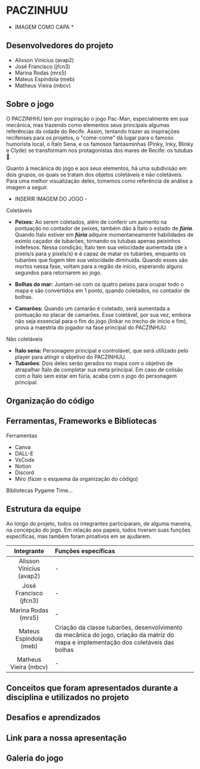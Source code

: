 # PACZINHUU
* IMAGEM COMO CAPA *

## Desenvolvedores do projeto
- Alisson Vinicius (avap2)
- José Francisco (jfcn3)
- Marina Rodas (mrs5)
- Mateus Espíndola (meb)
- Matheus Vieira (mbcv)

## Sobre o jogo
  
O PACZINHHU tem por inspiração o jogo Pac-Man, especialmente em sua mecânica, mas trazendo como elementos seus principais algumas referências da cidade do Recife. Assim, tentando trazer as inspirações recifenses para os projetos, o "come-come" dá lugar para o famoso humorista local, o Ítalo Sena, e os famosos fantasminhas (Pinky, Inky, Blinky e Clyde) se transformam nos protagonistas dos mares de Recife: os tutubas 🦈.

Quanto à mecânica do jogo e aos seus elementos, há uma subdivisão em dois grupos, os quais se tratam dos objetos coletáveis e não coletáveis. Para uma melhor visualização deles, tomemos como referência de análise a imagem a seguir.  

- INSERIR IMAGEM DO JOGO - 

Coletáveis
- **Peixes:** Ao serem coletados, além de conferir um aumento na pontuação no contador de peixes, também dão à Ítalo o estado de _**fúria**_. Quando Ítalo estiver em _**fúria**_ adquire momentaneamente habilidades de exímio caçador de tubarões, tornando os tutubas apenas peixinhos indefesos. Nessa condição, Ítalo tem sua velocidade aumentada (de x pixels/s para y pixels/s) e é capaz de matar os tubarões, enquanto os tubarões que fogem têm sua velocidade diminuída. Quando esses são mortos nessa fase, voltam para a região de início, esperando alguns segundos para retornarem ao jogo.

- **Bolhas do mar:** Juntam-se com os quatro peixes para ocupar todo o mapa e são convertidos em 1 ponto, quando coletados, no contador de bolhas.
- **Camarões:** Quando um camarão é coletado, será aumentada a pontuação no placar de camarões. Esse coletável, por sua vez, embora não seja essencial para o fim do jogo (linkar no trecho de início e fim), prova a maestria do jogador na fase principal do PACZINHUU.

Não coletáveis
- **Ítalo sena:** Personagem principal e controlável, que será utilizado pelo player para atingir o objetivo do PACZINHUU.
- **Tubarões**: Dois deles serão gerados no mapa com o objetivo de atrapalhar Ítalo de completar sua meta principal. Em caso de colisão com o Ítalo sem estar em fúria, acaba com o jogo do personagem principal. 





## Organização do código 

## Ferramentas, Frameworks e Bibliotecas
Ferramentas
- Canva
- DALL-E
- VsCode
- Notion
- Discord
- Miro (fazer o esquema da organização do código)

Bibliotecas
Pygame
Time...



## Estrutura da equipe
Ao longo do projeto, todos os integrantes participaram, de alguma maneira, na concepção do jogo. Em relação aos papeis, todos tiveram suas funções específicas, mas também foram proativos em se ajudarem.

| Integrante | Funções específicas |
| :---:        |     :---      | 
| Alisson Vinicius (avap2)   | -     | 
| José Francisco (jfcn3)   | -     |
| Marina Rodas (mrs5)   | -     |
| Mateus Espíndola (meb)   | Criação da classe tubarões, desenvolvimento da mecânica do jogo, criação da matriz do mapa e implementação dos coletáveis das bolhas  |
| Matheus Vieira (mbcv)   | -     |


## Conceitos que foram apresentados durante a disciplina e utilizados no projeto

## Desafios e aprendizados

## Link para a nossa apresentação

## Galeria do jogo








